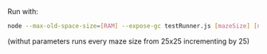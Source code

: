 Run with:
```bash
node --max-old-space-size=[RAM] --expose-gc testRunner.js [mazeSize] [numTests]
```
(withut parameters runs every maze size from 25x25 incrementing by 25)
